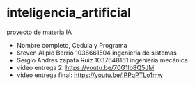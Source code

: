 # inteligencia_artificial
  proyecto de materia IA
 - Nombre completo, Cedula y Programa 
 - Steven Alipio Berrio         1036661504   ingeniería de sistemas
 - Sergio Andres zapata Ruiz    1037648161   ingeniería  mecánica
 - video entrega 2: https://youtu.be/70G1lb8Q5JM
 - video entrega final: https://youtu.be/IPPqPTLo1mw
